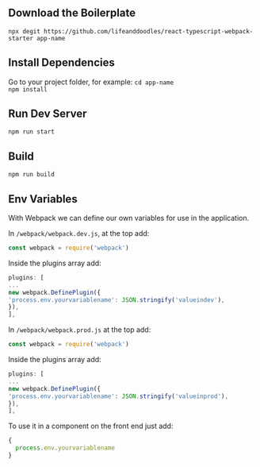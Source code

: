 ## Download the Boilerplate

`npx degit https://github.com/lifeanddoodles/react-typescript-webpack-starter app-name`

## Install Dependencies

Go to your project folder, for example: `cd app-name`\
`npm install`

## Run Dev Server

`npm run start`

## Build

`npm run build`

## Env Variables

With Webpack we can define our own variables for use in the application.

In `/webpack/webpack.dev.js`, at the top add:

```javascript
const webpack = require('webpack')
```

Inside the plugins array add:

```javascript
plugins: [
...
new webpack.DefinePlugin({
'process.env.yourvariablename': JSON.stringify('valueindev'),
}),
],
```

In `/webpack/webpack.prod.js` at the top add:

```javascript
const webpack = require('webpack')
```

Inside the plugins array add:

```javascript
plugins: [
...
new webpack.DefinePlugin({
'process.env.yourvariablename': JSON.stringify('valueinprod'),
}),
],
```

To use it in a component on the front end just add:

```javascript
{
  process.env.yourvariablename
}
```
